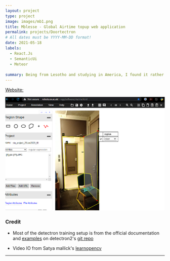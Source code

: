```yaml
---
layout: project
type: project
image: images/mb1.png
title: Mblesse - Global Airtime topup web application
permalink: projects/Doortectron
# All dates must be YYYY-MM-DD format!
date: 2021-05-18
labels:
  - React.Js
  - SemanticUi
  - Meteor

summary: Being from Lesotho and studying in America, I found it rather annoying that I couldn't get friends and family back home airtime top-up. So I decided to quickly build a web app to facilitate this and uses Paypal for the payments service.
---
```


[<i class="large chrome icon"></i>Website:](https://mblesse.com)<br>

<img class="ui image" src="../images/vgg.png">


### Credit
* Most of the detectron training setup is from the official documentation and [examples](https://github.com/facebookresearch/detectron2/tree/master/projects) on detectron2's [git repo](https://github.com/facebookresearch/detectron2)

* Video IO from Satya mallick's [learnopencv](https://www.learnopencv.com/read-write-and-display-a-video-using-opencv-cpp-python/)

-----
